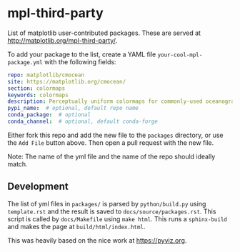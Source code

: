 # mpl-third-party

List of matplotlib user-contributed packages.  These are served at http://matplotlib.org/mpl-third-party/.

To add your package to the list, create a YAML file `your-cool-mpl-package.yml` with the following fields:

```yml
repo: matplotlib/cmocean
site: https://matplotlib.org/cmocean/
section: colormaps
keywords: colormaps
description: Perceptually uniform colormaps for commonly-used oceanographic variables
pypi_name:  # optional, default repo name
conda_package:  # optional
conda_channel:  # optional, default conda-forge
```
Either fork this repo and add the new file to the `packages` directory,
or use the `Add File` button above. Then open a pull request with the new file.

Note: The name of the yml file and the name of the repo should ideally match.

## Development

The list of yml files in `packages/` is parsed by `python/build.py` using `template.rst` and
the result is saved to `docs/source/packages.rst`.  This script is called by `docs/Makefile`
using `make html`.  This runs a `sphinx-build` and makes the page at `build/html/index.html`.

This was heavily based on the nice work at <https://pyviz.org>.
